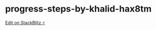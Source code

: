 # progress-steps-by-khalid-hax8tm

[Edit on StackBlitz ⚡️](https://stackblitz.com/edit/progress-steps-by-khalid-hax8tm)